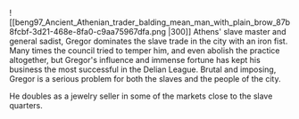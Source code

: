 ![[beng97_Ancient_Athenian_trader_balding_mean_man_with_plain_brow_87b8fcbf-3d21-468e-8fa0-c9aa75967dfa.png |300]]
Athens' slave master and general sadist, Gregor dominates the slave trade in the city with an iron fist.
Many times the council tried to temper him, and even abolish the practice altogether, but Gregor's influence and immense fortune has kept his business the most successful in the Delian League.
Brutal and imposing, Gregor is a serious problem for both the slaves and the people of the city.

He doubles as a jewelry seller in some of the markets close to the slave quarters. 